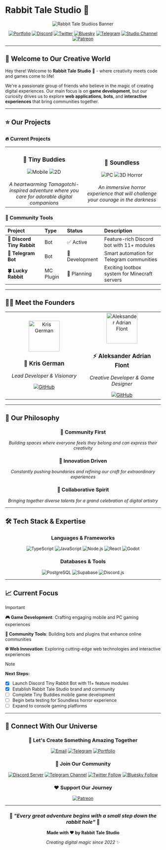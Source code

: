 # Rabbit Tale Studio 🐇

<div align="center">

![Rabbit Tale Studiios Banner](https://cdn.discordapp.com/splashes/1004735926234271864/60d186cd18b27e1fe9efba5481e42a19.jpg?size=2048)

[![Portfolio](https://img.shields.io/badge/Portfolio-FFB6C1?style=for-the-badge&logo=nextdotjs&logoColor=white)](https://portfolio.rabbittale.co)
[![Discord](https://img.shields.io/badge/Discord-Rabbit%20Hole-5865f2?style=for-the-badge&logo=discord&logoColor=white)](https://discord.gg/RfBydgJpmU)
[![Twitter](https://img.shields.io/badge/Twitter-Follow-1DA1F2?style=for-the-badge&logo=x&logoColor=white)](https://twitter.com/rabbit-tale-co)
[![Bluesky](https://img.shields.io/badge/Bluesky-Follow-00A8E8?style=for-the-badge&logo=bluesky&logoColor=white)](https://bsky.app/profile/kris@rabbittale.co)
[![Telegram](https://img.shields.io/badge/Telegram-Contact-26A5E4?style=for-the-badge&logo=telegram&logoColor=white)](https://t.me/hasiradoo)
[![Studio Channel](https://img.shields.io/badge/Studio-Channel-26A5E4?style=for-the-badge&logo=telegram&logoColor=white)](https://t.me/rabbit_tale)
[![Patreon](https://img.shields.io/badge/Patreon-Support-F96854?style=for-the-badge&logo=patreon&logoColor=white)](https://www.patreon.com/c/RabbitTale/membership)

</div>

---

## 👋 Welcome to Our Creative World

Hey there! Welcome to **Rabbit Tale Studio** 🐇 - where creativity meets code and games come to life!

We're a passionate group of friends who believe in the magic of creating digital experiences. Our main focus is on **game development**, but our curiosity drives us to explore **web applications**, **bots**, and **interactive experiences** that bring communities together.

---

## ⭐️ Our Projects

### 🔥 Current Projects

<table>
  <tr>
    <td align="center" width="50%">
      <h3>🐇 Tiny Buddies</h3>
      <img src="https://img.shields.io/badge/Platform-Mobile-98D8E8?style=for-the-badge" alt="Mobile">
      <img src="https://img.shields.io/badge/Type-2D%20Game-B5E4CA?style=for-the-badge" alt="2D">
      <br><br>
      <em>A heartwarming Tamagotchi-inspired adventure where you care for adorable digital companions</em>
    </td>
    <td align="center" width="50%">
      <h3>🌙 Soundless</h3>
      <img src="https://img.shields.io/badge/Platform-PC-F7B2BD?style=for-the-badge" alt="PC">
      <img src="https://img.shields.io/badge/Type-3D%20Horror-D4A5D8?style=for-the-badge" alt="3D Horror">
      <br><br>
      <em>An immersive horror experience that will challenge your courage in the darkness</em>
    </td>
  </tr>
</table>

### 🤖 Community Tools

<div align="center">

| Project | Type | Status | Description |
|:--------|:-----|:-------|:------------|
| **🐇 Discord Tiny Rabbit** | Bot | ✅ Active | Feature-rich Discord bot with 11+ modules |
| **📱 Telegram Bot** | Bot | 🚧 Development | Smart automation for Telegram communities |
| **🍀 Lucky Rabbit** | MC Plugin | 🎯 Planning | Exciting lootbox system for Minecraft servers |

</div>

---

## 👨‍💻 Meet the Founders

<div align="center">

<table>
  <tr>
    <td align="center" width="50%">
      <img src="https://github.com/rabbit-tale-co.png" width="100px" alt="Kris German"><br>
      <h3>🐰 Kris German</h3>
      <p><em>Lead Developer & Visionary</em></p>
      <a href="https://github.com/rabbit-tale-co">
        <img src="https://img.shields.io/badge/GitHub-rabbit--tale--co-181717?style=flat-square&logo=github&logoColor=white" alt="GitHub">
      </a>
    </td>
    <td align="center" width="50%">
      <img src="https://github.com/SquareShox.png" width="100px" alt="Aleksander Adrian Flont"><br>
      <h3>⚡ Aleksander Adrian Flont</h3>
      <p><em>Creative Developer & Game Designer</em></p>
      <a href="https://github.com/SquareShox">
        <img src="https://img.shields.io/badge/GitHub-SquareShox-181717?style=flat-square&logo=github&logoColor=white" alt="GitHub">
      </a>
    </td>
  </tr>
</table>

</div>

---

## 🌟 Our Philosophy

<div align="center">

### 🤝 **Community First**
*Building spaces where everyone feels they belong and can express their creativity*

### 🚀 **Innovation Driven**
*Constantly pushing boundaries and refining our craft for extraordinary experiences*

### 🎨 **Collaborative Spirit**
*Bringing together diverse talents for a grand celebration of digital artistry*

</div>

---

## 🛠️ Tech Stack & Expertise

<div align="center">

### Languages & Frameworks
![TypeScript](https://img.shields.io/badge/TypeScript-3178C6?style=for-the-badge&logo=typescript&logoColor=white)
![JavaScript](https://img.shields.io/badge/JavaScript-F7DF1E?style=for-the-badge&logo=javascript&logoColor=black)
![Node.js](https://img.shields.io/badge/Node.js-339933?style=for-the-badge&logo=node.js&logoColor=white)
![React](https://img.shields.io/badge/React-61DAFB?style=for-the-badge&logo=react&logoColor=black)
![Godot](https://img.shields.io/badge/Godot-478CBF?style=for-the-badge&logo=godotengine&logoColor=white)

### Databases & Tools
![PostgreSQL](https://img.shields.io/badge/PostgreSQL-336791?style=for-the-badge&logo=postgresql&logoColor=white)
![Supabase](https://img.shields.io/badge/Supabase-3ECF8E?style=for-the-badge&logo=supabase&logoColor=white)
![Discord.js](https://img.shields.io/badge/Discord.js-5865f2?style=for-the-badge&logo=discord&logoColor=white)

</div>

---

## 📈 Current Focus

> [!IMPORTANT]
> **🎮 Game Development**: Crafting engaging mobile and PC gaming experiences
>
> **🤖 Community Tools**: Building bots and plugins that enhance online communities
>
> **🌐 Web Innovation**: Exploring cutting-edge web technologies and interactive experiences

> [!NOTE]
> **Next Steps:**
> - [x] Launch Discord Tiny Rabbit Bot with 11+ feature modules
> - [x] Establish Rabbit Tale Studio brand and community
> - [ ] Complete Tiny Buddies mobile game development
> - [ ] Begin beta testing for Soundless horror experience
> - [ ] Expand to console gaming platforms

---

## 🌈 Connect With Our Universe

<div align="center">

### 💌 Let's Create Something Amazing Together

[![Email](https://img.shields.io/badge/kris@rabbittale.co-FFB6C1?style=for-the-badge&logo=gmail&logoColor=black)](mailto:kris@rabbittale.co)
[![Telegram](https://img.shields.io/badge/Telegram-Contact-26A5E4?style=for-the-badge&logo=telegram&logoColor=white)](https://t.me/hasiradoo)
[![Portfolio](https://img.shields.io/badge/My%20Portfolio-B5E4CA?style=for-the-badge&logo=nextdotjs&logoColor=black)](https://portfolio.rabbittale.co)

### 🐰 Join Our Community

[![Discord Server](https://img.shields.io/badge/Rabbit%20Hole-5865f2?style=for-the-badge&logo=discord&logoColor=white)](https://discord.gg/RfBydgJpmU)
[![Telegram Channel](https://img.shields.io/badge/Studio%20Channel-26A5E4?style=for-the-badge&logo=telegram&logoColor=white)](https://t.me/rabbittale_studio)
[![Twitter Follow](https://img.shields.io/badge/Follow%20Updates-1DA1F2?style=for-the-badge&logo=x&logoColor=white)](https://twitter.com/rabbit-tale-co)
[![Bluesky Follow](https://img.shields.io/badge/Follow%20on%20Bluesky-00A8E8?style=for-the-badge&logo=bluesky&logoColor=white)](https://bsky.app/profile/kris@rabbittale.co)

### ❤️ Support Our Journey

[![Patreon](https://img.shields.io/badge/Become%20a%20Patron-F96854?style=for-the-badge&logo=patreon&logoColor=white)](https://www.patreon.com/c/rabbittale/membership)

</div>

---

<div align="center">

### 🌟 *"Every great adventure begins with a small step down the rabbit hole"* 🐇

**Made with ❤️ by Rabbit Tale Studio**

*Creating digital magic since 2022* ✨

</div>
